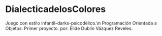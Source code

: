 # DialecticadelosColores
Juego con estilo infantil-darks-psicodélico.\n
Programación Orientada a Objetos: Primer proyecto.
por: Elide Dublín Vázquez Reveles.


